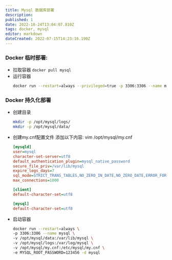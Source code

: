 ```yaml
---
title: Mysql 数据库部署
description: 
published: 1
date: 2022-10-24T13:04:07.810Z
tags: docker, mysql
editor: markdown
dateCreated: 2022-07-15T14:23:16.190Z
---
```


### Docker 临时部署: 
* 拉取容器 `docker pull mysql`
* 运行容器
    ```bash
    docker run --restart=always --privileged=true -p 3306:3306 --name mysql -e MYSQL_ROOT_PASSWORD=123456 -d mysql
    ```

### Docker 持久化部署
* 创建目录
    ```bash
    mkdir -p /opt/mysql/logs/
    mkdir -p /opt/mysql/data/
    ```
* 创建my.cnf配置文件 添加以下内容:
vim /opt/mysql/my.cnf

    ```ini
    [mysqld]
    user=mysql
    character-set-server=utf8
    default_authentication_plugin=mysql_native_password
    secure_file_priv=/var/lib/mysql
    expire_logs_days=7
    sql_mode=STRICT_TRANS_TABLES,NO_ZERO_IN_DATE,NO_ZERO_DATE,ERROR_FOR_DIVISION_BY_ZERO,NO_ENGINE_SUBSTITUTION
    max_connections=1000

    [client]
    default-character-set=utf8

    [mysql]
    default-character-set=utf8
    ```
* 启动容器
    ```bash
    docker run --restart=always \
    -p 3306:3306 --name mysql \
    -v /opt/mysql/data:/var/lib/mysql \
    -v /opt/mysql/logs:/var/log/mysql \
    -v /opt/mysql/my.cnf:/etc/mysql/my.cnf \
    -e MYSQL_ROOT_PASSWORD=123456 -d mysql
    ```
